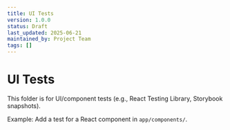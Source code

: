 ```yaml
---
title: UI Tests
version: 1.0.0
status: Draft
last_updated: 2025-06-21
maintained_by: Project Team
tags: []
---
```


# UI Tests

This folder is for UI/component tests (e.g., React Testing Library, Storybook snapshots).

Example: Add a test for a React component in `app/components/`.
